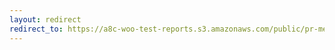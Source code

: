 ```yaml
---
layout: redirect
redirect_to: https://a8c-woo-test-reports.s3.amazonaws.com/public/pr-merge/39190/api/index.html
---
```

